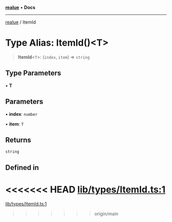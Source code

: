 [**realue**](../README.md) • **Docs**

***

[realue](../README.md) / ItemId

# Type Alias: ItemId()\<T\>

> **ItemId**\<`T`\>: (`index`, `item`) => `string`

## Type Parameters

• **T**

## Parameters

• **index**: `number`

• **item**: `T`

## Returns

`string`

## Defined in

<<<<<<< HEAD
[lib/types/ItemId.ts:1](https://github.com/nevoland/realue/blob/cbce77129663d64110c6eeb5270a3b7841e0b453/lib/types/ItemId.ts#L1)
=======
[lib/types/ItemId.ts:1](https://github.com/nevoland/realue/blob/90be82ca388547f529d338e720e90d4eeb8b3263/lib/types/ItemId.ts#L1)
>>>>>>> origin/main
